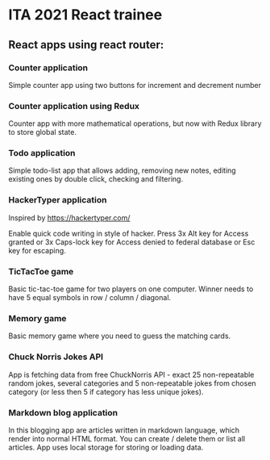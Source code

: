 # ITA 2021 React trainee

## React apps using react router:

### Counter application

Simple counter app using two buttons for increment and decrement number

### Counter application using Redux

Counter app with more mathematical operations, but now with Redux library to store global state.

### Todo application

Simple todo-list app that allows adding, removing new notes, editing existing ones by double click, checking and filtering.

### HackerTyper application

Inspired by <https://hackertyper.com/>

Enable quick code writing in style of hacker. Press 3x Alt key for Access granted or 3x Caps-lock key for Access denied to federal database or Esc key for escaping.

### TicTacToe game

Basic tic-tac-toe game for two players on one computer. Winner needs to have 5 equal symbols in row / column / diagonal.

### Memory game

Basic memory game where you need to guess the matching cards.

### Chuck Norris Jokes API

App is fetching data from free ChuckNorris API - exact 25 non-repeatable random jokes, several categories and 5 non-repeatable jokes from chosen category (or less then 5 if category has less unique jokes).

### Markdown blog application

In this blogging app are articles written in markdown language, which render into normal HTML format. You can create / delete them or list all articles. App uses local storage for storing or loading data.
